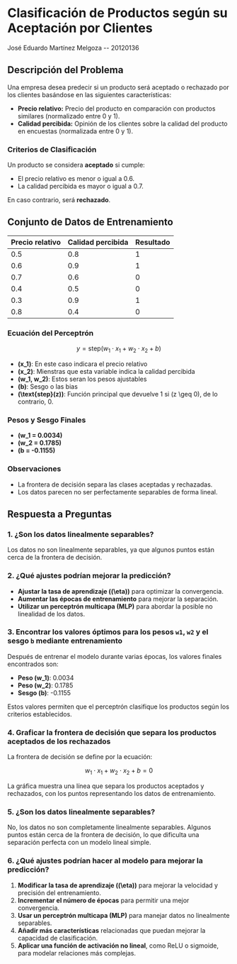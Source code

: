 # Clasificación de Productos según su Aceptación por Clientes
 José Eduardo Martínez Melgoza -- 20120136
  

## Descripción del Problema
Una empresa desea predecir si un producto será aceptado o rechazado por los clientes basándose en las siguientes características:

- **Precio relativo:** Precio del producto en comparación con productos similares (normalizado entre 0 y 1).
- **Calidad percibida:** Opinión de los clientes sobre la calidad del producto en encuestas (normalizada entre 0 y 1).

### Criterios de Clasificación
Un producto se considera **aceptado** si cumple:
- El precio relativo es menor o igual a 0.6.
- La calidad percibida es mayor o igual a 0.7.

En caso contrario, será **rechazado**.

## Conjunto de Datos de Entrenamiento

| Precio relativo | Calidad percibida | Resultado |
|-----------------|-------------------|-----------|
| 0.5             | 0.8               | 1         |
| 0.6             | 0.9               | 1         |
| 0.7             | 0.6               | 0         |
| 0.4             | 0.5               | 0         |
| 0.3             | 0.9               | 1         |
| 0.8             | 0.4               | 0         |


### Ecuación del Perceptrón
$$
y = \text{step}(w_1 \cdot x_1 + w_2 \cdot x_2 + b)
$$

- **\(x_1\)**: En este caso indicara el precio relativo 
- **\(x_2\)**: Mienstras que esta variable indica la calidad percibida  
- **\(w_1, w_2\)**: Estos seran los pesos ajustables  
- **\(b\)**: Sesgo o las bias  
- **\(\text{step}(z)\)**: Función principal que devuelve 1 si \(z \geq 0\), de lo contrario, 0.



### Pesos y Sesgo Finales
- **\(w_1 = 0.0034\)**
- **\(w_2 = 0.1785\)**
- **\(b = -0.1155\)**

### Observaciones
- La frontera de decisión separa las clases aceptadas y rechazadas.
- Los datos parecen no ser perfectamente separables de forma lineal.

## Respuesta a Preguntas

### 1. ¿Son los datos linealmente separables?
Los datos no son linealmente separables, ya que algunos puntos están cerca de la frontera de decisión.

### 2. ¿Qué ajustes podrían mejorar la predicción?
- **Ajustar la tasa de aprendizaje (\(\eta\))** para optimizar la convergencia.
- **Aumentar las épocas de entrenamiento** para mejorar la separación.
- **Utilizar un perceptrón multicapa (MLP)** para abordar la posible no linealidad de los datos.

### 3. Encontrar los valores óptimos para los pesos `w1`, `w2` y el sesgo `b` mediante entrenamiento
Después de entrenar el modelo durante varias épocas, los valores finales encontrados son:

- **Peso \(w_1\)**: 0.0034  
- **Peso \(w_2\)**: 0.1785  
- **Sesgo \(b\)**: -0.1155

Estos valores permiten que el perceptrón clasifique los productos según los criterios establecidos.

### 4. Graficar la frontera de decisión que separa los productos aceptados de los rechazados
La frontera de decisión se define por la ecuación:

$$
w_1 \cdot x_1 + w_2 \cdot x_2 + b = 0
$$

La gráfica muestra una línea que separa los productos aceptados y rechazados, con los puntos representando los datos de entrenamiento.

### 5. ¿Son los datos linealmente separables?
No, los datos no son completamente linealmente separables. Algunos puntos están cerca de la frontera de decisión, lo que dificulta una separación perfecta con un modelo lineal simple.

### 6. ¿Qué ajustes podrían hacer al modelo para mejorar la predicción?
1. **Modificar la tasa de aprendizaje (\(\eta\))** para mejorar la velocidad y precisión del entrenamiento.
2. **Incrementar el número de épocas** para permitir una mejor convergencia.
3. **Usar un perceptrón multicapa (MLP)** para manejar datos no linealmente separables.
4. **Añadir más características** relacionadas que puedan mejorar la capacidad de clasificación.
5. **Aplicar una función de activación no lineal**, como ReLU o sigmoide, para modelar relaciones más complejas.
